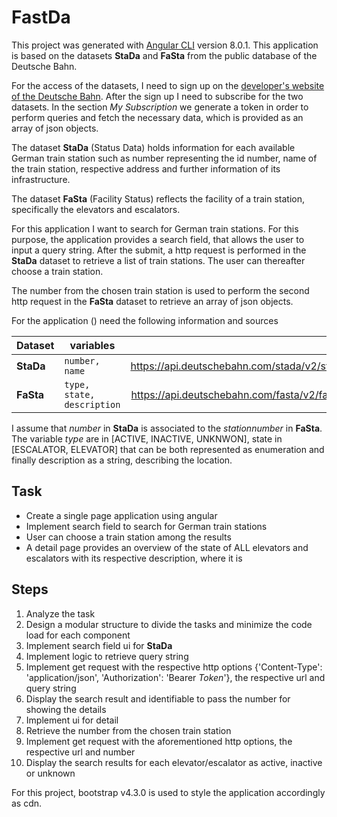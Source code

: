 # FastDa

This project was generated with [Angular CLI](https://github.com/angular/angular-cli) version 8.0.1. This application is based on the datasets __StaDa__ and __FaSta__ from the public database of the Deutsche Bahn. 

For the access of the datasets, I need to sign up on the [developer's website of the Deutsche Bahn](https://developer.deutschebahn.com). After the sign up I need to subscribe for the two datasets. In the section *My Subscription* we generate a token in order to perform queries and fetch the necessary data, which is provided as an array of json objects.  

The dataset __StaDa__ (Status Data) holds information for each available German train station such as number representing the id number, name of the train station, respective address and further information of its infrastructure.  

The dataset __FaSta__ (Facility Status) reflects the facility of a train station, specifically the elevators and escalators. 

For this application I want to search for German train stations. For this purpose, the application provides a search field, that allows the user to input a query string. After the submit, a http request is performed in the __StaDa__ dataset to retrieve a list of train stations. The user can thereafter choose a train station.

The number from the chosen train station is used to perform the second http request in the __FaSta__ dataset to retrieve an array of json objects.

For the application () need the following information and sources

| Dataset   | variables                  |                                              url | query                             |
| :-------- | -------------------------- | -----------------------------------------------: | :-------------------------------- |
| __StaDa__ | `number, name`             |   https://api.deutschebahn.com/stada/v2/stations | ?searchstring=*String*            |
| __FaSta__ | `type, state, description` | https://api.deutschebahn.com/fasta/v2/facilities | ?stationnumber=*NumberOfTypeLong* |


I assume that *number* in __StaDa__ is associated to the *stationnumber* in __FaSta__. The variable *type* are in [ACTIVE, INACTIVE, UNKNWON], state in [ESCALATOR, ELEVATOR] that can be both represented as enumeration and finally description as a string, describing the location.

## Task 
* Create a single page application using angular
* Implement search field to search for German train stations
* User can choose a train station among the results
* A detail page provides an overview of the state of ALL elevators and escalators with its respective description, where it is

## Steps
1. Analyze the task
2. Design a modular structure to divide the tasks and minimize the code load for each component
3. Implement search field ui for __StaDa__
4. Implement logic to retrieve query string
5. Implement get request with the respective http options {'Content-Type': 'application/json', 'Authorization': 'Bearer *Token*'}, the respective url and query string
6. Display the search result and identifiable to pass the number for showing the details
7. Implement ui for detail
8. Retrieve the number from the chosen train station
9. Implement get request with the aforementioned http options, the respective url and number
10. Display the search results for each elevator/escalator as active, inactive or unknown

For this project, bootstrap v4.3.0 is used to style the application accordingly as cdn.